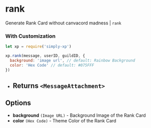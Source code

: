 # rank

Generate Rank Card without canvacord madness | `rank`

### With Customization

```js
let xp = require('simply-xp')

xp.rank(message, userID, guildID, {
  background: 'image url', // default: Rainbow Background
  color: 'Hex Code' // default: #075FFF
})
```

- ## Returns `<MessageAttachment>`

## Options

- **background** `(Image URL)` - Background Image of the Rank Card
- **color** `(Hex Code)` - Theme Color of the Rank Card
